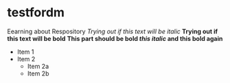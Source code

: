 # testfordm
Eearning about Respository
*Trying out if this text will be italic*
**Trying out if this text will be bold**
**This part should be bold *this italic* and this bold again**
* Item 1
* Item 2
  * Item 2a
  * Item 2b

